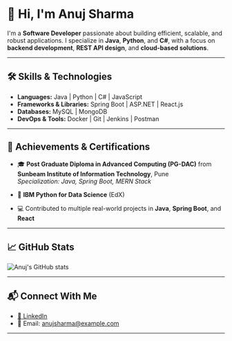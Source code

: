 # 👋 Hi, I'm Anuj Sharma

I'm a **Software Developer** passionate about building efficient, scalable, and robust applications. I specialize in **Java**, **Python**, and **C#**, with a focus on **backend development**, **REST API design**, and **cloud-based solutions**.

---

## 🛠️ Skills & Technologies

- **Languages:** Java | Python | C# | JavaScript
- **Frameworks & Libraries:** Spring Boot | ASP.NET | React.js
- **Databases:** MySQL | MongoDB
- **DevOps & Tools:** Docker | Git | Jenkins | Postman

---

## 🏅 Achievements & Certifications

- 🎓 **Post Graduate Diploma in Advanced Computing (PG-DAC)** from **Sunbeam Institute of Information Technology**, Pune  
  _Specialization: Java, Spring Boot, MERN Stack_
  
- 📜 **IBM Python for Data Science** (EdX)

- 💻 Contributed to multiple real-world projects in **Java**, **Spring Boot**, and **React**

---

## 📈 GitHub Stats

![Anuj's GitHub stats](https://github-readme-stats.vercel.app/api?username=AnujSharma9&show_icons=true&theme=radical)

---

## 📬 Connect With Me

- [💼 LinkedIn](https://linkedin.com/in/anujsharma9)
- 📧 Email: anujsharma@example.com

---

<!---
AnujSharma9/AnujSharma9 is a ✨ special ✨ repository because its `README.md` (this file) appears on your GitHub profile.
You can click the Preview link to take a look at your changes.
--->


